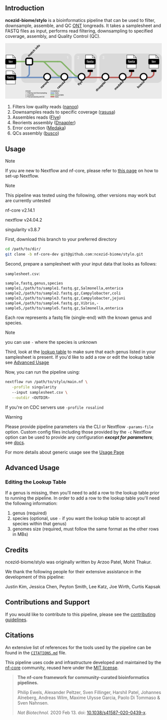 ## Introduction

**ncezid-biome/stylo** is a bioinformatics pipeline that can be used to filter, downsample, assemble, and QC [ONT](https://nanoporetech.com/) longreads. It takes a samplesheet and FASTQ files as input, performs read filtering, downsampling to specified coverage, assembly, and Quality Control (QC).

![Diagram of stylo steps](assets/stylo_tubemap.png)

1. Filters low quality reads ([nanoq](https://github.com/esteinig/nanoq))
2. Downsamples reads to specific coverage ([rasusa](https://github.com/mbhall88/rasusa))
3. Assembles reads ([Flye](https://github.com/mikolmogorov/Flye))
4. Reorients assembly ([Dnaapler](https://github.com/gbouras13/dnaapler))
5. Error correction ([Medaka](https://github.com/nanoporetech/medaka))
6. QCs assembly ([busco](https://github.com/metashot/busco))

## Usage

> [!NOTE]
> If you are new to Nextflow and nf-core, please refer to [this page](https://nf-co.re/docs/usage/installation) on how to set-up Nextflow.

> [!NOTE]
> This pipeline was tested using the following, other versions may work but are currently untested
> 
> nf-core v2.14.1
> 
> nextflow v24.04.2
> 
> singularity v3.8.7

First, download this branch to your preferred directory
```bash
cd /path/to/dir/
git clone -b nf-core-dev git@github.com:ncezid-biome/stylo.git
```

Second, prepare a samplesheet with your input data that looks as follows:

`samplesheet.csv`:

```csv
sample,fastq,genus,species
sample1,/path/to/sample1.fastq.gz,Salmonella,enterica
sample2,/path/to/sample2.fastq.gz,Campylobacter,coli
sample3,/path/to/sample3.fastq.gz,Campylobacter,jejuni
sample4,/path/to/sample4.fastq.gz,Vibrio,-
sample5,/path/to/sample5.fastq.gz,Salmonella,enterica
```

Each row represents a fastq file (single-end) with the known genus and species.

> [!NOTE]
> you can use `-` where the species is unknown

Third, look at the [lookup table](conf/lookup_table.tsv) to make sure that each genus listed in your samplesheet is present. If you'd like to add a row or edit the lookup table see [Advanced Usage](#advanced-usage)


Now, you can run the pipeline using:

```bash
nextflow run /path/to/stylo/main.nf \
   -profile singularity
   --input samplesheet.csv \
   --outdir <OUTDIR>
```

If you're on CDC servers use `-profile rosalind`


> [!WARNING]
> Please provide pipeline parameters via the CLI or Nextflow `-params-file` option. Custom config files including those provided by the `-c` Nextflow option can be used to provide any configuration _**except for parameters**_;
> see [docs](https://nf-co.re/usage/configuration#custom-configuration-files).

For more details about generic usage see the [Usage Page](docs/usage.md)

## Advanced Usage

### Editing the Lookup Table
If a genus is missing, then you'll need to add a row to the lookup table prior to running the pipeline. In order to add a row to the lookup table you'll need the following information:

1. genus (required)
2. species (optional, use `-` if you want the lookup table to accept all species within that genus)
3. genomes size (required, must follow the same format as the other rows in MBs)

## Credits

ncezid-biome/stylo was originally written by Arzoo Patel, Mohit Thakur.

We thank the following people for their extensive assistance in the development of this pipeline:

Justin Kim, Jessica Chen, Peyton Smith, Lee Katz, Joe Wirth, Curtis Kapsak

## Contributions and Support

If you would like to contribute to this pipeline, please see the [contributing guidelines](.github/CONTRIBUTING.md).

## Citations

<!-- TODO nf-core: Add citation for pipeline after first release. Uncomment lines below and update Zenodo doi and badge at the top of this file. -->
<!-- If you use ncezid-biome/stylo for your analysis, please cite it using the following doi: [10.5281/zenodo.XXXXXX](https://doi.org/10.5281/zenodo.XXXXXX) -->

<!-- TODO nf-core: Add bibliography of tools and data used in your pipeline -->

An extensive list of references for the tools used by the pipeline can be found in the [`CITATIONS.md`](CITATIONS.md) file.

This pipeline uses code and infrastructure developed and maintained by the [nf-core](https://nf-co.re) community, reused here under the [MIT license](https://github.com/nf-core/tools/blob/master/LICENSE).

> **The nf-core framework for community-curated bioinformatics pipelines.**
>
> Philip Ewels, Alexander Peltzer, Sven Fillinger, Harshil Patel, Johannes Alneberg, Andreas Wilm, Maxime Ulysse Garcia, Paolo Di Tommaso & Sven Nahnsen.
>
> _Nat Biotechnol._ 2020 Feb 13. doi: [10.1038/s41587-020-0439-x](https://dx.doi.org/10.1038/s41587-020-0439-x).
